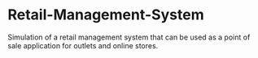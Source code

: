 # Retail-Management-System
Simulation of a retail management system that can be used as a point of sale application for outlets and online stores.
